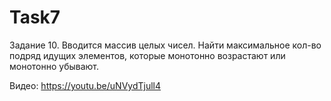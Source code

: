 # Task7
Задание 10. Вводится массив целых чисел. Найти максимальное кол-во подряд идущих элементов, которые монотонно возрастают или монотонно убывают. 

Видео: https://youtu.be/uNVydTjull4
